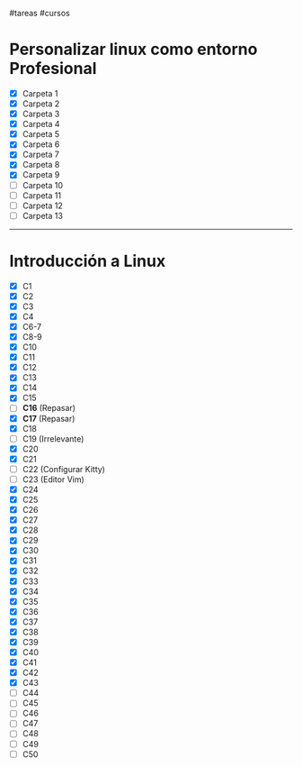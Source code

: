 #tareas #cursos 
# Personalizar linux como entorno Profesional

- [x] Carpeta 1
- [x] Carpeta 2
- [x] Carpeta 3
- [x] Carpeta 4
- [x] Carpeta 5
- [x] Carpeta 6
- [x] Carpeta 7
- [x] Carpeta 8
- [x] Carpeta 9
- [ ] Carpeta 10
- [ ] Carpeta 11
- [ ] Carpeta 12
- [ ] Carpeta 13
----
# Introducción a Linux
- [x] C1
- [x] C2
- [x] C3
- [x] C4
- [x] C6-7
- [x] C8-9
- [x] C10
- [x] C11
- [x] C12
- [x] C13
- [x] C14
- [x] C15
- [ ] **C16** (Repasar)
- [x] **C17** (Repasar)
- [x] C18
- [ ] C19 (Irrelevante)
- [x] C20
- [x] C21
- [ ] C22 (Configurar Kitty)
- [ ] C23 (Editor Vim)
- [x] C24
- [x] C25
- [x] C26
- [x] C27
- [x] C28
- [x] C29
- [x] C30
- [x] C31
- [x] C32
- [x] C33
- [x] C34
- [x] C35
- [x] C36
- [x] C37
- [x] C38
- [x] C39
- [x] C40
- [x] C41
- [x] C42
- [x] C43
- [ ] C44
- [ ] C45
- [ ] C46
- [ ] C47
- [ ] C48
- [ ] C49
- [ ] C50
